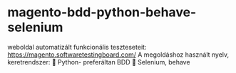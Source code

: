 # magento-bdd-python-behave-selenium
weboldal automatizált funkcionális teszteseteit: https://magento.softwaretestingboard.com/ A megoldáshoz használt nyelv, keretrendszer:  Python- preferáltan BDD  Selenium, behave
